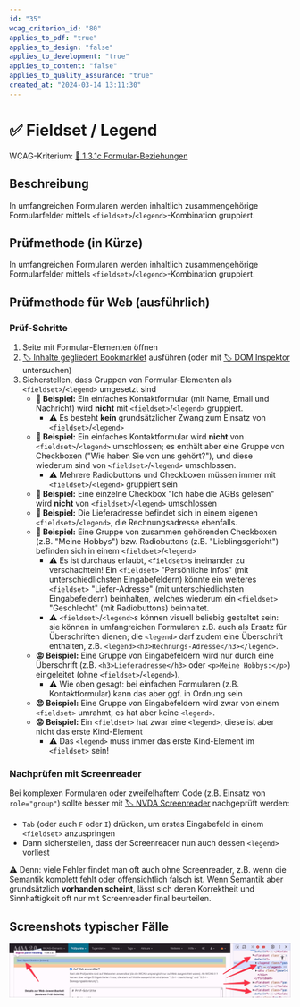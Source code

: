 ```yaml
---
id: "35"
wcag_criterion_id: "80"
applies_to_pdf: "true"
applies_to_design: "false"
applies_to_development: "true"
applies_to_content: "false"
applies_to_quality_assurance: "true"
created_at: "2024-03-14 13:11:30"
---
```


# ✅ Fieldset / Legend

WCAG-Kriterium: [📜 1.3.1c Formular-Beziehungen](..)

## Beschreibung

In umfangreichen Formularen werden inhaltlich zusammengehörige Formularfelder mittels `<fieldset>`/`<legend>`-Kombination gruppiert.

## Prüfmethode (in Kürze)

In umfangreichen Formularen werden inhaltlich zusammengehörige Formularfelder mittels `<fieldset>`/`<legend>`-Kombination gruppiert.

## Prüfmethode für Web (ausführlich)

### Prüf-Schritte

1. Seite mit Formular-Elementen öffnen
1. [🏷️ Inhalte gegliedert Bookmarklet](/de/tags/werkzeuge/bookmarklets/inhalte-gegliedert-bookmarklet) ausführen (oder mit [🏷️ DOM Inspektor](/de/tags/werkzeuge/dom-inspektor) untersuchen)
1. Sicherstellen, dass Gruppen von Formular-Elementen als `<fieldset>`/`<legend>` umgesetzt sind
    - **🙂 Beispiel:** Ein einfaches Kontaktformular (mit Name, Email und Nachricht) wird **nicht** mit `<fieldset>`/`<legend>` gruppiert.
        - ⚠️ Es besteht **kein** grundsätzlicher Zwang zum Einsatz von `<fieldset>`/`<legend>`
    - **🙂 Beispiel:** Ein einfaches Kontaktformular wird **nicht** von `<fieldset>`/`<legend>` umschlossen; es enthält aber eine Gruppe von Checkboxen ("Wie haben Sie von uns gehört?"), und diese wiederum sind von `<fieldset>`/`<legend>` umschlossen.
        - ⚠️ Mehrere Radiobuttons und Checkboxen müssen immer mit `<fieldset>`/`<legend>` gruppiert sein
    - **🙂 Beispiel:** Eine einzelne Checkbox "Ich habe die AGBs gelesen" wird **nicht** von `<fieldset>`/`<legend>` umschlossen
    - **🙂 Beispiel:** Die Lieferadresse befindet sich in einem eigenen `<fieldset>`/`<legend>`, die Rechnungsadresse ebenfalls.
    - **🙂 Beispiel:** Eine Gruppe von zusammen gehörenden Checkboxen (z.B. "Meine Hobbys") bzw. Radiobuttons (z.B. "Lieblingsgericht") befinden sich in einem `<fieldset>`/`<legend>`
        - ⚠️ Es ist durchaus erlaubt, `<fieldset>`s ineinander zu verschachteln! Ein `<fieldset>` "Persönliche Infos" (mit unterschiedlichsten Eingabefeldern) könnte ein weiteres `<fieldset>` "Liefer-Adresse" (mit unterschiedlichsten Eingabefeldern) beinhalten, welches wiederum ein `<fieldset>` "Geschlecht" (mit Radiobuttons) beinhaltet.
        - ⚠️ `<fieldset>`/`<legend>`s können visuell beliebig gestaltet sein: sie können in umfangreichen Formularen z.B. auch als Ersatz für Überschriften dienen; die `<legend>` darf zudem eine Überschrift enthalten, z.B. `<legend><h3>Rechnungs-Adresse</h3></legend>`.
    - **😡 Beispiel:** Eine Gruppe von Eingabefeldern wird nur durch eine Überschrift (z.B. `<h3>Lieferadresse</h3>` oder `<p>Meine Hobbys:</p>`) eingeleitet (ohne `<fieldset>`/`<legend>`).
        - ⚠️ Wie oben gesagt: bei einfachen Formularen (z.B. Kontaktformular) kann das aber ggf. in Ordnung sein
    - **😡 Beispiel:** Eine Gruppe von Eingabefeldern wird zwar von einem `<fieldset>` umrahmt, es hat aber keine `<legend>`.
    - **😡 Beispiel:** Ein `<fieldset>` hat zwar eine `<legend>`, diese ist aber nicht das erste Kind-Element
        - ⚠️ Das `<legend>` muss immer das erste Kind-Element im `<fieldset>` sein!

### Nachprüfen mit Screenreader

Bei komplexen Formularen oder zweifelhaftem Code (z.B. Einsatz von `role="group"`) sollte besser mit [🏷️ NVDA Screenreader](/de/tags/werkzeuge/screenreader/desktop-screenreader/nvda-screenreader) nachgeprüft werden:

- `Tab` (oder auch `F` oder `I`) drücken, um erstes Eingabefeld in einem `<fieldset>` anzuspringen
- Dann sicherstellen, dass der Screenreader nun auch dessen `<legend>` vorliest

⚠️ Denn: viele Fehler findet man oft auch ohne Screenreader, z.B. wenn die Semantik komplett fehlt oder offensichtlich falsch ist. Wenn Semantik aber grundsätzlich **vorhanden scheint**, lässt sich deren Korrektheit und Sinnhaftigkeit oft nur mit Screenreader final beurteilen.

## Screenshots typischer Fälle

![Fieldset/Legends in A4AA](images/fieldsetlegends-in-a4aa.png)